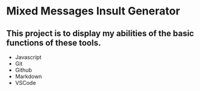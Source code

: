 # Mixed Messages Insult Generator

## This project is to display my abilities of the basic functions of these tools.

* Javascript
* Git
* Github
* Markdown
* VSCode